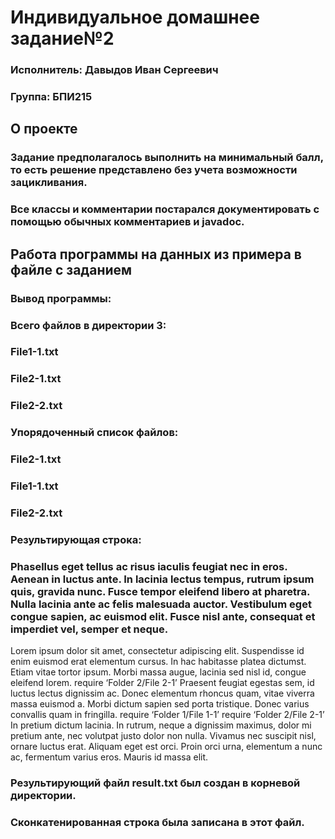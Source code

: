# Индивидуальное домашнее задание№2

### Исполнитель: Давыдов Иван Сергеевич
### Группа: БПИ215

## О проекте

### Задание предполагалось выполнить на минимальный балл, то есть решение представлено без учета возможности зацикливания. 
### Все классы и комментарии постарался документировать с помощью обычных комментариев и javadoc. 

## Работа программы на данных из примера в файле с заданием

### Вывод программы:

### Всего файлов в директории 3:

### File1-1.txt
### File2-1.txt
### File2-2.txt

### Упорядоченный список файлов:

### File2-1.txt
### File1-1.txt
### File2-2.txt

### Результирующая строка:

### Phasellus eget tellus ac risus iaculis feugiat nec in eros. Aenean in luctus ante. In lacinia lectus tempus, rutrum ipsum quis, gravida nunc. Fusce tempor eleifend libero at pharetra. Nulla lacinia ante ac felis malesuada auctor. Vestibulum eget congue sapien, ac euismod elit. Fusce nisl ante, consequat et imperdiet vel, semper et neque.
Lorem ipsum dolor sit amet, consectetur adipiscing elit. Suspendisse id enim euismod erat elementum cursus. In hac habitasse platea dictumst. Etiam vitae tortor ipsum. Morbi massa augue, lacinia sed nisl id, congue eleifend lorem.
require ‘Folder 2/File 2-1’
Praesent feugiat egestas sem, id luctus lectus dignissim ac. Donec elementum rhoncus quam, vitae viverra massa euismod a. Morbi dictum sapien sed porta tristique. Donec varius convallis quam in fringilla.
require ‘Folder 1/File 1-1’ require ‘Folder 2/File 2-1’
In pretium dictum lacinia. In rutrum, neque a dignissim maximus, dolor mi pretium ante, nec volutpat justo dolor non nulla. Vivamus nec suscipit nisl, ornare luctus erat. Aliquam eget est orci. Proin orci urna, elementum a nunc ac, fermentum varius eros. Mauris id massa elit.

### Результирующий файл result.txt был создан в корневой директории.
### Сконкатенированная строка была записана в этот файл.
